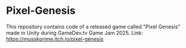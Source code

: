 # Pixel-Genesis
This repository contains code of a released game called "Pixel Genesis" made in Unity during GameDev.tv Game Jam 2025.
Link: https://musskprime.itch.io/pixel-genesis
